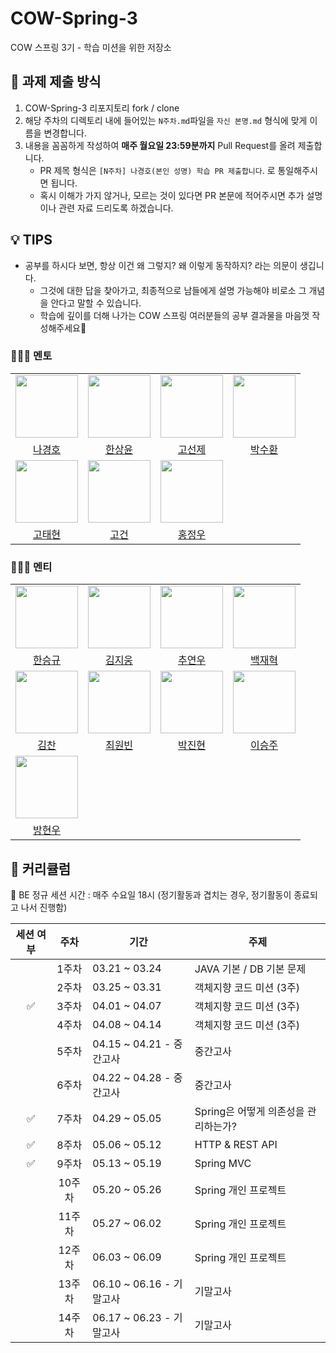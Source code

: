 # COW-Spring-3
 COW 스프링 3기 - 학습 미션을 위한 저장소

## 📒 과제 제출 방식
1. COW-Spring-3 리포지토리 fork / clone
2. 해당 주차의 디렉토리 내에 들어있는 `N주차.md`파일을 `자신 본명.md` 형식에 맞게 이름을 변경합니다.
3. 내용을 꼼꼼하게 작성하여 **매주 월요일 23:59분까지** Pull Request를 올려 제출합니다.
    * PR 제목 형식은 `[N주차] 나경호(본인 성명) 학습 PR 제출합니다`. 로 통일해주시면 됩니다.
    * 혹시 이해가 가지 않거나, 모르는 것이 있다면 PR 본문에 적어주시면 추가 설명이나 관련 자료 드리도록 하겠습니다.

## 💡 TIPS
* 공부를 하시다 보면, 항상 이건 왜 그렇지? 왜 이렇게 동작하지? 라는 의문이 생깁니다.
    * 그것에 대한 답을 찾아가고, 최종적으로 남들에게 설명 가능해야 비로소 그 개념을 안다고 말할 수 있습니다.
    * 학습에 깊이를 더해 나가는 COW 스프링 여러분들의 공부 결과물을 마음껏 작성해주세요🙂


### 👩‍👧‍👦 멘토


<center>
<table  width="100%">
  <tr>
    <td  align="center">
      <img  src="https://avatars.githubusercontent.com/u/96857599?v=4"  width="100px;"  alt=""/>
    </td>
    <td  align="center">
      <img  src="https://avatars.githubusercontent.com/u/120346721?v=4"  width="100px;"  alt=""/>
    </td>
    <td  align="center">
      <img  src="https://avatars.githubusercontent.com/u/127813439?v=4"  width="100px;"  alt=""/>
    </td>
    <td  align="center">
      <img  src="https://avatars.githubusercontent.com/u/106325839?v=4"  width="100px;"  alt=""/>
    </td>
  </tr>
  <tr>
    <td align="center">
        <a href="https://github.com/Hoya324">
            <div>나경호</div>
        </a>
    </td>
    <td align="center">
        <a href="https://github.com/0702Yoon">
            <div>한상윤</div>
        </a>
    </td>
    <td align="center">
        <a href="https://github.com/KoSeonJe">
            <div>고선제</div>
        </a>
    </td>
    <td align="center">
        <a href="https://github.com/5uhwann">
            <div>박수환</div>
        </a>
    </td>
  </tr>
    <tr>
    <td  align="center">
      <img  src="https://avatars.githubusercontent.com/u/68328998?v=4"  width="100px;"  alt=""/>
    </td>    
    <td  align="center">
      <img  src="https://avatars.githubusercontent.com/u/104254012?v=4"  width="100px;"  alt=""/>
    </td>    
<td  align="center">
      <img  src="https://avatars.githubusercontent.com/u/97429550?v=4"  width="100px;"  alt=""/>
    </td>
  </tr>
  <tr>
    <td align="center">
        <a href="https://github.com/TaetaetaE01">
            <div>고태현</div>
        </a>
    </td>
    <td align="center">
        <a href="https://github.com/Gopistol">
            <div>고건</div>
        </a>
    </td>
    <td align="center">
        <a href="https://github.com/Erichong7">
            <div>홍정우</div>
        </a>
    </td>
  </tr>
</table>
</center>

### 👩‍👧‍👦 멘티


<center>
<table  width="100%">
  <tr>
    <td  align="center">
      <img  src="https://avatars.githubusercontent.com/u/71001678?v=4"  width="100px;"  alt=""/>
    </td>
    <td  align="center">
      <img  src="https://avatars.githubusercontent.com/u/136984070?v=4"  width="100px;"  alt=""/>
    </td>
    <td  align="center">
      <img  src="https://avatars.githubusercontent.com/u/111961655?v=4"  width="100px;"  alt=""/>
    </td>
    <td  align="center">
      <img  src="https://avatars.githubusercontent.com/u/146515616?v=4"  width="100px;"  alt=""/>
    </td>
  </tr>
  <tr>
    <td align="center">
        <a href="https://github.com/win9-tech">
            <div>한승규</div>
        </a>
    </td>
    <td align="center">
        <a href="https://github.com/qwejiung">
            <div>김지웅</div>
        </a>
    </td>
    <td align="center">
        <a href="https://github.com/starshape7">
            <div>추연우</div>
        </a>
    </td>
    <td align="center">
        <a href="https://github.com/BaekJaehyuk">
            <div>백재혁</div>
        </a>
    </td>
  </tr>
    <tr>
    <td  align="center">
      <img  src="https://avatars.githubusercontent.com/u/81899652?v=4"  width="100px;"  alt=""/>
    </td>    
    <td  align="center">
      <img  src="https://avatars.githubusercontent.com/u/147716165?v=4"  width="100px;"  alt=""/>
    </td>    
    <td  align="center">
      <img  src="https://avatars.githubusercontent.com/u/42500530?v=4"  width="100px;"  alt=""/>
    </td>
    <td  align="center">
      <img  src="https://avatars.githubusercontent.com/u/129913026?v=4"  width="100px;"  alt=""/>
    </td>
  </tr>
  <tr>
    <td align="center">
        <a href="https://github.com/0711kc">
            <div>김찬</div>
        </a>
    </td>
    <td align="center">
        <a href="https://github.com/ChoiTheCreator">
            <div>최원빈</div>
        </a>
    </td>
    <td align="center">
        <a href="https://github.com/tiemo0708">
            <div>박진현</div>
        </a>
    </td>
    <td align="center">
        <a href="https://github.com/Juuuu-power-e">
            <div>이승주</div>
        </a>
    </td>
  </tr>
  <tr>
    <td  align="center">
      <img  src="https://avatars.githubusercontent.com/u/136908616?v=4"  width="100px;"  alt=""/>
    </td>
  </tr>
  <tr>
    <td align="center">
        <a href="https://github.com/baaamk">
            <div>방현우</div>
        </a>
    </td>
  </tr>
</table>
</center>

## 📖 커리큘럼

👏 BE 정규 세션 시간 : 매주 수요일 18시 (정기활동과 겹치는 경우, 정기활동이 종료되고 나서 진행함)

| 세션 여부 |   주차   | 기간                    | 주제 |
|:-----:|:--------:|-----------------------|---|
|       |   1주차   | 03.21 ~ 03.24         | JAVA 기본 / DB 기본 문제 |
|       |   2주차   | 03.25 ~ 03.31      | 객체지향 코드 미션 (3주) |
|    ✅   |   3주차   | 04.01 ~ 04.07          | 객체지향 코드 미션 (3주) |
|       |   4주차   | 04.08 ~ 04.14         | 객체지향 코드 미션 (3주) |
|       |   5주차   | 04.15 ~ 04.21 - 중간고사  | 중간고사 |
|       |   6주차   | 04.22 ~ 04.28 - 중간고사  | 중간고사 |
|   ✅   |   7주차   | 04.29 ~ 05.05           | Spring은 어떻게 의존성을 관리하는가? |
|   ✅   |   8주차   | 05.06 ~ 05.12          | HTTP & REST API |
|   ✅   |   9주차   | 05.13 ~ 05.19         | Spring MVC |
|       |  10주차   | 05.20 ~ 05.26         | Spring 개인 프로젝트  |
|       |  11주차   | 05.27 ~ 06.02           | Spring 개인 프로젝트 |
|       |  12주차   | 06.03 ~ 06.09   | Spring 개인 프로젝트 |
|       |  13주차   | 06.10 ~ 06.16 - 기말고사 | 기말고사 |
|       |  14주차   | 06.17 ~ 06.23 - 기말고사         | 기말고사 |


